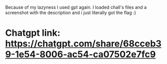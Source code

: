 Because of my lazyness I used gpt again. I loaded chall's files and a screenshot with the description and i just literally got the flag :)

# Chatgpt link: https://chatgpt.com/share/68cceb39-1e54-8006-ac54-ca07502e7fc9
